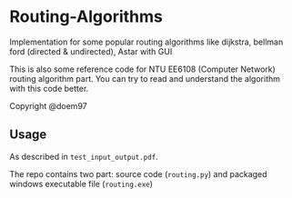 # Routing-Algorithms
Implementation for some popular routing algorithms like dijkstra, bellman ford (directed &amp; undirected), Astar with GUI

This is also some reference code for NTU EE6108 (Computer Network) routing algorithm part. You can try to read and understand the algorithm with this code better. 

Copyright @doem97

## Usage

As described in `test_input_output.pdf`.

The repo contains two part: source code (`routing.py`) and packaged windows executable file (`routing.exe`)
